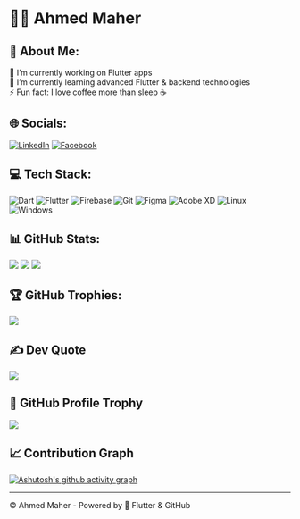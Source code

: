 
# 👨‍💻 Ahmed Maher

## 💫 About Me:
🔭 I’m currently working on Flutter apps<br>
🌱 I’m currently learning advanced Flutter & backend technologies<br>
⚡ Fun fact: I love coffee more than sleep ☕

## 🌐 Socials:
[![LinkedIn](https://img.shields.io/badge/LinkedIn-%230077B5.svg?style=for-the-badge&logo=linkedin&logoColor=white)](https://www.linkedin.com/in/engahmedmaher28)
[![Facebook](https://img.shields.io/badge/Facebook-%231877F2.svg?style=for-the-badge&logo=facebook&logoColor=white)](https://facebook.com/engahmed.maher.28)

## 💻 Tech Stack:
![Dart](https://img.shields.io/badge/dart-%230175C2.svg?style=for-the-badge&logo=dart&logoColor=white)
![Flutter](https://img.shields.io/badge/flutter-%2302569B.svg?style=for-the-badge&logo=flutter&logoColor=white)
![Firebase](https://img.shields.io/badge/firebase-%23039BE5.svg?style=for-the-badge&logo=firebase)
![Git](https://img.shields.io/badge/git-%23F05033.svg?style=for-the-badge&logo=git&logoColor=white)
![Figma](https://img.shields.io/badge/figma-%23F24E1E.svg?style=for-the-badge&logo=figma&logoColor=white)
![Adobe XD](https://img.shields.io/badge/adobe_xd-%23FF61F6.svg?style=for-the-badge&logo=adobe-xd&logoColor=white)
![Linux](https://img.shields.io/badge/linux-%23FCC624.svg?style=for-the-badge&logo=linux&logoColor=black)
![Windows](https://img.shields.io/badge/windows-%230078D6.svg?style=for-the-badge&logo=windows&logoColor=white)

## 📊 GitHub Stats:
![](https://github-readme-stats.vercel.app/api?username=engahmedmaher&theme=tokyonight&hide_border=false&include_all_commits=true&count_private=true)
![](https://github-readme-streak-stats.herokuapp.com/?user=engahmedmaher&theme=tokyonight&hide_border=false)
![](https://github-readme-stats.vercel.app/api/top-langs/?username=engahmedmaher&theme=tokyonight&hide_border=false&layout=compact)

## 🏆 GitHub Trophies:
![](https://github-profile-trophy.vercel.app/?username=engahmedmaher&theme=tokyonight&no-frame=false&no-bg=false&margin-w=4)

## ✍️ Dev Quote
![](https://quotes-github-readme.vercel.app/api?type=horizontal&theme=tokyonight)

## 💼 GitHub Profile Trophy
![](https://github-profile-trophy.vercel.app/?username=engahmedmaher&theme=tokyonight&column=7)

## 📈 Contribution Graph
[![Ashutosh's github activity graph](https://github-readme-activity-graph.vercel.app/graph?username=engahmedmaher&theme=tokyo-night)](https://github.com/ashutosh00710/github-readme-activity-graph)

---
©️ Ahmed Maher - Powered by 💙 Flutter & GitHub
